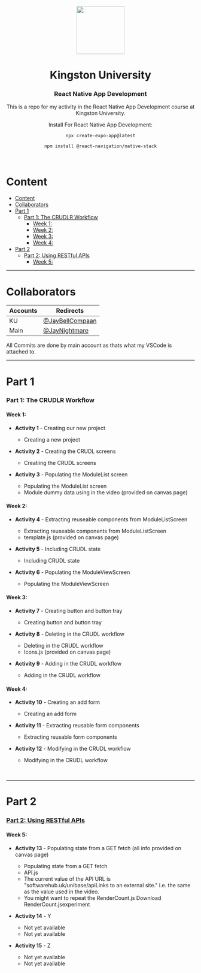 <div align="center">
    <img src="./src/images/react-image.png" height="128" >
</div>
 
<div align=center>
    <h1>Kingston University</h1>
    <h3>React Native App Development</h3>
    <p>This is a repo for my activity in the React Native App Development course at Kingston University.</p>
Install For React Native App Development: 

`npx create-expo-app@latest`

`npm install @react-navigation/native-stack`
</div>
<br/>

Content
=============================
- [Content](#content)
- [Collaborators](#collaborators)
- [Part 1](#part-1)
    - [Part 1: The CRUDLR Workflow](#part-1-the-crudlr-workflow)
      - [Week 1:](#week-1)
      - [Week 2:](#week-2)
      - [Week 3:](#week-3)
      - [Week 4:](#week-4)
- [Part 2](#part-2)
    - [Part 2: Using RESTful APIs](#part-2-using-restful-apis)
      - [Week 5:](#week-5)
---

# Collaborators
| Accounts | Redirects |
|----------|-----------|
| KU | [@JayBellCompaan](https://github.com/JayBellCompaan) |
| Main | [@JayNightmare](https://github.com/JayNightmare) |

All Commits are done by main account as thats what my VSCode is attached to.

---
# Part 1
### Part 1: The CRUDLR Workflow
#### Week 1:
- **Activity 1** - Creating our new project
  - Creating a new project

- **Activity 2** - Creating the CRUDL screens
    - Creatiing the CRUDL screens

- **Activity 3** - Populating the ModuleList screen
    - Populating the ModuleList screen
    - Module dummy data using in the video (provided on canvas page)

#### Week 2:
- **Activity 4** - Extracting reuseable components from ModuleListScreen
  - Extracting reuseable components from ModuleListScreen
  - template.js (provided on canvas page)

- **Activity 5** - Including CRUDL state
  - Including CRUDL state

- **Activity 6** - Populating the ModuleViewScreen
  - Populating the ModuleViewScreen

#### Week 3:
- **Activity 7** - Creating button and button tray
  - Creating button and button tray

- **Activity 8** - Deleting in the CRUDL workflow
  -  Deleting in the CRUDL workflow
  -  Icons.js (provided on canvas page)

- **Activity 9** - Adding in the CRUDL workflow
  - Adding in the CRUDL workflow

#### Week 4:
- **Activity 10** - Creating an add form
  - Creating an add form

- **Activity 11** - Extracting reusable form components
  - Extracting reusable form components

- **Activity 12** - Modifying in the CRUDL workflow
  - Modifying in the CRUDL workflow

<br/>

---

# Part 2
### <ins>Part 2: Using RESTful APIs</ins>
#### Week 5:
- **Activity 13** - Populating state from a GET fetch (all info provided on canvas page)
  - Populating state from a GET fetch
  - API.js
  - The current value of the API URL is "softwarehub.uk/unibase/apiLinks to an external site." i.e. the same as the value used in the video.
  - You might want to repeat the RenderCount.js Download RenderCount.jsexperiment 

- **Activity 14** - Y
  - Not yet available
  - Not yet available

- **Activity 15** - Z
  - Not yet available
  - Not yet available
